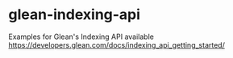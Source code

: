 # glean-indexing-api
Examples for Glean's Indexing API available https://developers.glean.com/docs/indexing_api_getting_started/
